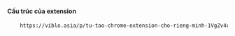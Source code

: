 #### Cấu trúc của extension
```bash
    https://viblo.asia/p/tu-tao-chrome-extension-cho-rieng-minh-1VgZv4rM5Aw
```